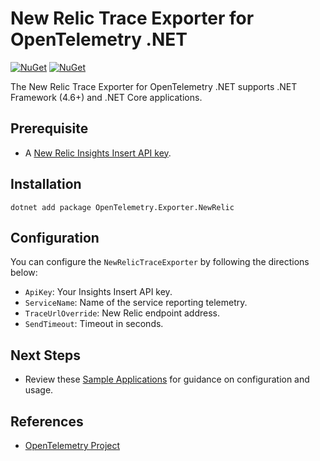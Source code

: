 # New Relic Trace Exporter for OpenTelemetry .NET

[![NuGet](https://img.shields.io/nuget/v/OpenTelemetry.Exporter.NewRelic.svg)](https://www.nuget.org/packages/OpenTelemetry.Exporter.NewRelic)
[![NuGet](https://img.shields.io/nuget/dt/OpenTelemetry.Exporter.NewRelic.svg)](https://www.nuget.org/packages/OpenTelemetry.Exporter.NewRelic)

The New Relic Trace Exporter for OpenTelemetry .NET supports .NET Framework (4.6+) and .NET Core applications.

## Prerequisite
* A [New Relic Insights Insert API key](https://docs.newrelic.com/docs/insights/insights-data-sources/custom-data/introduction-event-api#register).

## Installation

```
dotnet add package OpenTelemetry.Exporter.NewRelic
```

## Configuration

You can configure the `NewRelicTraceExporter` by following the directions below:

* `ApiKey`: Your Insights Insert API key.
* `ServiceName`: Name of the service reporting telemetry.
* `TraceUrlOverride`: New Relic endpoint address.
* `SendTimeout`: Timeout in seconds.

## Next Steps
* Review these [Sample Applications](https://github.com/newrelic/newrelic-telemetry-sdk-dotnet/tree/master/src/OpenTelemetry.Exporter.NewRelic.Samples) for guidance on configuration and usage.

## References

* [OpenTelemetry Project](https://opentelemetry.io/)